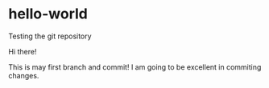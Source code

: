 # hello-world
Testing the git repository

Hi there!

This is may first branch and commit! I am going to be excellent in commiting changes.
